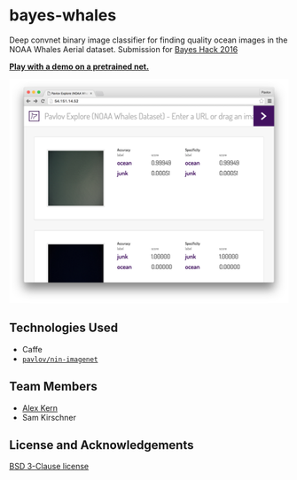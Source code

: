 # bayes-whales

Deep convnet binary image classifier for finding quality ocean images in the NOAA Whales Aerial dataset. Submission for [Bayes Hack 2016](http://bayeshack.org/)

[**Play with a demo on a pretrained net.**](http://54.151.14.52/)

![example screenshot](https://raw.githubusercontent.com/kern/bayes-whales/master/resources/screenshot.png)

## Technologies Used

* Caffe
* [`pavlov/nin-imagenet`](https://github.com/pavlovml/nin-imagenet)

## Team Members

* [Alex Kern](https://github.com/kern)
* Sam Kirschner

## License and Acknowledgements

[BSD 3-Clause license](https://github.com/kern/bayes-whales/blob/master/LICENSE)
